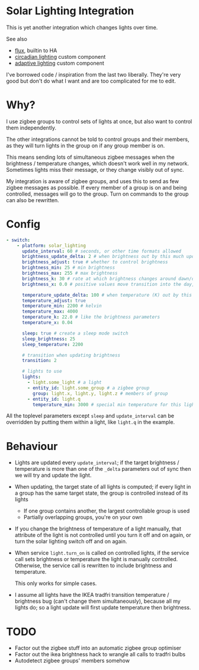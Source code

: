 # Solar Lighting Integration

This is yet another integration which changes lights over time.

See also

- [flux](https://www.home-assistant.io/integrations/flux/), builtin to HA
- [circadian lighting](https://github.com/claytonjn/hass-circadian_lighting) custom component
- [adaptive lighting](https://github.com/basnijholt/adaptive-lighting) custom component

I've borrowed code / inspiration from the last two liberally. They're very good but don't do what I want and are too complicated for me to edit.

# Why?

I use zigbee groups to control sets of lights at once, but also want to control them independently.

The other integrations cannot be told to control groups and their members, as they will turn lights in the group on if any group member is on.

This means sending lots of simultaneous zigbee messages when the brightness / temperature changes, which doesn't work well in my network. Sometimes lights miss their message, or they change visibly out of sync.

My integration is aware of zigbee groups, and uses this to send as few zigbee messages as possible. If every member of a group is on and being controlled, messages will go to the group. Turn on commands to the group can also be rewritten.

# Config

``` yaml
- switch:
    - platform: solar_lighting
      update_interval: 60 # seconds, or other time formats allowed
      brightness_update_delta: 2 # when brightness out by this much update the light
      brightness_adjust: true # whether to control brightness
      brightness_min: 25 # min brightness
      brightness_max: 255 # max brightness
      brightness_k: 30 # rate at which brightness changes around dawn/dusk
      brightness_x: 0.0 # positive values move transition into the day, negative into the night.

      temperature_update_delta: 100 # when temperature (K) out by this much update
      temperature_adjust: true
      temperature_min: 2200 # kelvin
      temperature_max: 4000
      temperature_k: 22.0 # like the brightness parameters
      temperature_x: 0.04

      sleep: true # create a sleep mode switch
      sleep_brightness: 25
      sleep_temperature: 2200

      # transition when updating brightness
      transition: 2

      # lights to use
      lights:
        - light.some_light # a light
        - entity_id: light.some_group # a zigbee group
          group: light.x, light.y, light.z # members of group
        - entity_id: light.q
          temperature_min: 3000 # special min temperature for this light
```

All the toplevel parameters except `sleep` and `update_interval` can be overridden by putting them within a light, like `light.q` in the example.

# Behaviour

- Lights are updated every `update_interval`; if the target brightness / temperature is more than one of the `_delta` parameters out of sync then we will try and update the light.
- When updating, the target state of all lights is computed; if every light in a group has the same target state, the group is controlled instead of its lights
  - If one group contains another, the largest controllable group is used
  - Partially overlapping groups, you're on your own
- If you change the brightness of temperature of a light manually, that attribute of the light is not controlled until you turn it off and on again, or turn the solar lighting switch off and on again.
- When service `light.turn_on` is called on controlled lights, if the service call sets brightness or temperature the light is manually controlled.
  Otherwise, the service call is rewritten to include brightness and temperature.
  
  This only works for simple cases.
- I assume all lights have the IKEA tradfri transition temperature / brightness bug (can't change them simultaneously), because all my lights do; so a light update will first update temperature then brightness.
  
# TODO

- Factor out the zigbee stuff into an automatic zigbee group optimiser
- Factor out the ikea brightness hack to wrangle all calls to tradfri bulbs
- Autodetect zigbee groups' members somehow
